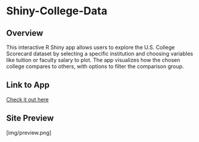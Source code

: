 # Shiny-College-Data

## Overview

 This interactive R Shiny app allows users to explore the U.S. College Scorecard dataset by selecting a specific institution and choosing variables like tuition or faculty salary to plot. The app visualizes how the chosen college compares to others, with options to filter the comparison group.

 ## Link to App

 [Check it out here](https://g-whittington.shinyapps.io/Question2/)

 ## Site Preview

 [img/preview.png]

